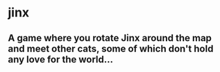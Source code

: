 # jinx
## A game where you rotate Jinx around the map and meet other cats, some of which don't hold any love for the world...
